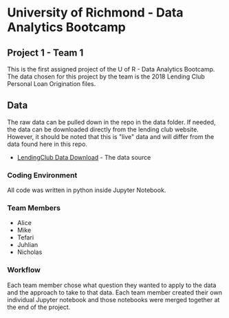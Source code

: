 # University of Richmond - Data Analytics Bootcamp
## Project 1 - Team 1

This is the first assigned project of the U of R - Data Analytics Bootcamp. The data chosen for this project by the team is the 2018 Lending Club Personal Loan Origination files. 

## Data

The raw data can be pulled down in the repo in the data folder. If needed, the data can be downloaded directly from the lending club website. However, it should be noted that this is "live" data and will differ from the data found here in this repo.

* [LendingClub Data Download](https://www.lendingclub.com/info/download-data.action) - The data source

### Coding Environment

All code was written in python inside Jupyter Notebook. 

### Team Members

- Alice
- Mike
- Tefari
- Juhlian
- Nicholas

### Workflow

Each team member chose what question they wanted to apply to the data and the approach to take to that data. Each team member created their own individual Jupyter notebook and those notebooks were merged together at the end of the project.
